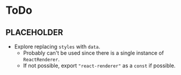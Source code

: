 # ToDo

## PLACEHOLDER

- Explore replacing `styles` with `data`.
  - Probably can't be used since there is a single instance of `ReactRenderer`.
  - If not possible, export `"react-renderer"` as a `const` if possible.
